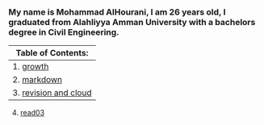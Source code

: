 ### My name is Mohammad AlHourani, I am 26 years old, I graduated from Alahliyya Amman University with a bachelors degree in Civil Engineering.


  Table of Contents: |
----------------|
 1. [growth](growth)|
 2. [markdown](markdown)|
 3. [revision and cloud](RaC)|
 4. [read03](read03)

